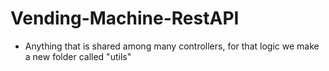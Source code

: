 # Vending-Machine-RestAPI


- Anything that is shared among many controllers, for that logic we make a new folder called "utils"

